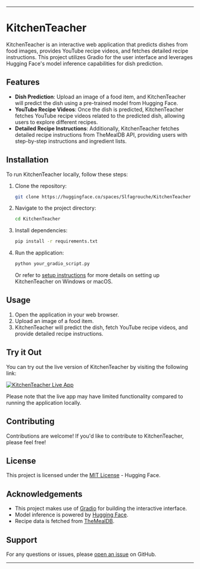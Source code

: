 
---

# KitchenTeacher

KitchenTeacher is an interactive web application that predicts dishes from food images, provides YouTube recipe videos, and fetches detailed recipe instructions. This project utilizes Gradio for the user interface and leverages Hugging Face's model inference capabilities for dish prediction.

## Features

- **Dish Prediction**: Upload an image of a food item, and KitchenTeacher will predict the dish using a pre-trained model from Hugging Face.
- **YouTube Recipe Videos**: Once the dish is predicted, KitchenTeacher fetches YouTube recipe videos related to the predicted dish, allowing users to explore different recipes.
- **Detailed Recipe Instructions**: Additionally, KitchenTeacher fetches detailed recipe instructions from TheMealDB API, providing users with step-by-step instructions and ingredient lists.

## Installation

To run KitchenTeacher locally, follow these steps:

1. Clone the repository:
   ```bash
   git clone https://huggingface.co/spaces/Slfagrouche/KitchenTeacher
   ```

2. Navigate to the project directory:
   ```bash
   cd KitchenTeacher
   ```

3. Install dependencies:
   ```bash
   pip install -r requirements.txt
   ```

4. Run the application:
   ```bash
   python your_gradio_script.py
   ```

   Or refer to [setup instructions](https://github.com/slfagrouche/KitchenTeacher/tree/main/Setup) for more details on setting up KitchenTeacher on Windows or macOS.


## Usage

1. Open the application in your web browser.
2. Upload an image of a food item.
3. KitchenTeacher will predict the dish, fetch YouTube recipe videos, and provide detailed recipe instructions.

## Try it Out

You can try out the live version of KitchenTeacher by visiting the following link:

[![KitchenTeacher Live App](https://i.ibb.co/DzWDr2C/Screenshot-2024-04-20-at-2-03-31-AM.png)](https://huggingface.co/spaces/Slfagrouche/KitchenTeacher)



Please note that the live app may have limited functionality compared to running the application locally.



## Contributing

Contributions are welcome! If you'd like to contribute to KitchenTeacher, please feel free!

## License

This project is licensed under the [MIT License]([LICENSE](https://github.com/slfagrouche/KitchenTeacher/blob/main/LICENSE)) - Hugging Face.

## Acknowledgements

- This project makes use of [Gradio](https://github.com/gradio-app/gradio) for building the interactive interface.
- Model inference is powered by [Hugging Face](https://huggingface.co/).
- Recipe data is fetched from [TheMealDB](https://www.themealdb.com/api.php).

## Support

For any questions or issues, please [open an issue](https://github.com/slfagrouche/KitchenTeacher/issues) on GitHub.

---

